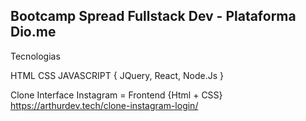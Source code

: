 ## Bootcamp Spread Fullstack Dev - Plataforma Dio.me

Tecnologias

HTML
CSS
JAVASCRIPT {
    JQuery,
    React,
    Node.Js
}

Clone Interface Instagram = Frontend {Html + CSS}
https://arthurdev.tech/clone-instagram-login/
